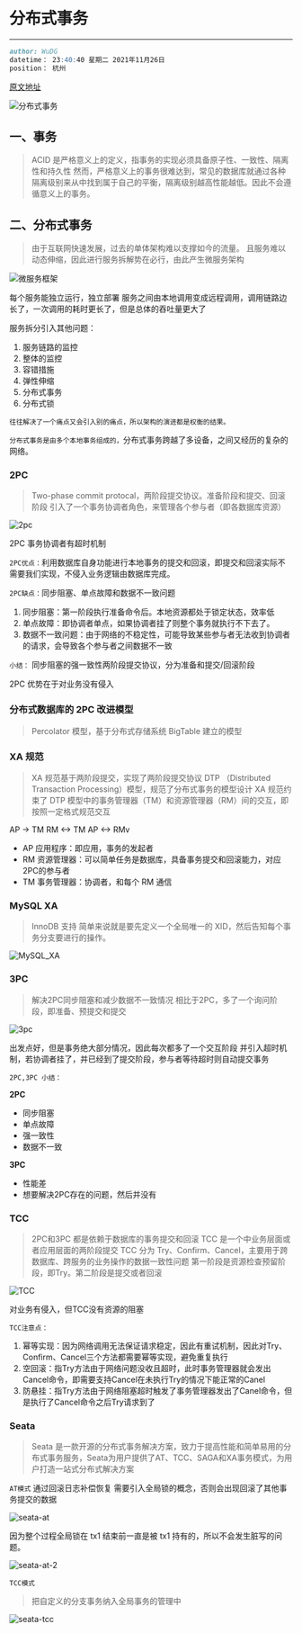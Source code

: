 # 分布式事务
---

```md
author: WuDG
datetime： 23:40:40 星期二 2021年11月26日
position： 杭州
```


[原文地址](https://mp.weixin.qq.com/s?__biz=MzkxNTE3NjQ3MA==&mid=2247485728&idx=1&sn=f1ea6c37d5eb0d2a69315a08b0d1263b&source=41#wechat_redirect)

![分布式事务](https://cdn.jsdelivr.net/gh/wudg/picgo@master/images/distribute_transaction.png)

## 一、事务
> ACID 是严格意义上的定义，指事务的实现必须具备原子性、一致性、隔离性和持久性
> 然而，严格意义上的事务很难达到，常见的数据库就通过各种隔离级别来从中找到属于自己的平衡，隔离级别越高性能越低。因此不会遵循意义上的事务。

## 二、分布式事务
> 由于互联网快速发展，过去的单体架构难以支撑如今的流量。
> 且服务难以动态伸缩，因此进行服务拆解势在必行，由此产生微服务架构

![微服务框架](https://cdn.jsdelivr.net/gh/wudg/picgo@master/images/microservices.png)

每个服务能独立运行，独立部署
服务之间由本地调用变成远程调用，调用链路边长了，一次调用的耗时更长了，但是总体的吞吐量更大了

服务拆分引入其他问题：
1. 服务链路的监控
2. 整体的监控
3. 容错措施
4. 弹性伸缩
5. 分布式事务
6. 分布式锁

`往往解决了一个痛点又会引入别的痛点，所以架构的演进都是权衡的结果。`

`分布式事务是由多个本地事务组成的，`分布式事务跨越了多设备，之间又经历的复杂的网络。

### 2PC
> Two-phase commit protocal，两阶段提交协议。准备阶段和提交、回滚阶段
> 引入了一个事务协调者角色，来管理各个参与者（即各数据库资源）

![2pc](https://cdn.jsdelivr.net/gh/wudg/picgo@master/images/2pc.png)

2PC 事务协调者有超时机制

`2PC优点：`利用数据库自身功能进行本地事务的提交和回滚，即提交和回滚实际不需要我们实现，不侵入业务逻辑由数据库完成。

`2PC缺点：`同步阻塞、单点故障和数据不一致问题

1. 同步阻塞：第一阶段执行准备命令后。本地资源都处于锁定状态，效率低
2. 单点故障：即协调者单点，如果协调者挂了则整个事务就执行不下去了。
3. 数据不一致问题：由于网络的不稳定性，可能导致某些参与者无法收到协调者的请求，会导致各个参与者之间数据不一致

`小结：`
同步阻塞的强一致性两阶段提交协议，分为准备和提交/回滚阶段

2PC 优势在于对业务没有侵入



### 分布式数据库的 2PC 改进模型
> Percolator 模型，基于分布式存储系统 BigTable 建立的模型


### XA 规范
> XA 规范基于两阶段提交，实现了两阶段提交协议
> DTP （Distributed Transaction Processing）模型，规范了分布式事务的模型设计
> XA 规范约束了 DTP 模型中的事务管理器（TM）和资源管理器（RM）间的交互，即按照一定格式规范交互

AP -> TM
RM <-> TM
AP <-> RMv


* AP 应用程序：即应用，事务的发起者
* RM 资源管理器：可以简单任务是数据库，具备事务提交和回滚能力，对应2PC的参与者
* TM 事务管理器：协调者，和每个 RM 通信

### MySQL XA
> InnoDB 支持
> 简单来说就是要先定义一个全局唯一的 XID，然后告知每个事务分支要进行的操作。

![MySQL_XA](https://cdn.jsdelivr.net/gh/wudg/picgo@master/images/MySQL_XA.png)


### 3PC
> 解决2PC同步阻塞和减少数据不一致情况
>相比于2PC，多了一个询问阶段，即准备、预提交和提交

![3pc](https://cdn.jsdelivr.net/gh/wudg/picgo@master/images/3pc.png)

出发点好，但是事务绝大部分情况，因此每次都多了一个交互阶段
并引入超时机制，若协调者挂了，并已经到了提交阶段，参与者等待超时则自动提交事务

`2PC,3PC 小结：`

**2PC**
* 同步阻塞
* 单点故障
* 强一致性
* 数据不一致

**3PC**
* 性能差
* 想要解决2PC存在的问题，然后并没有

### TCC
> 2PC和3PC 都是依赖于数据库的事务提交和回滚
> TCC 是一个中业务层面或者应用层面的两阶段提交
> TCC 分为 Try、Confirm、Cancel，主要用于跨数据库、跨服务的业务操作的数据一致性问题
> 第一阶段是资源检查预留阶段，即Try。第二阶段是提交或者回滚

![TCC](https://cdn.jsdelivr.net/gh/wudg/picgo@master/images/TCC.png)

对业务有侵入，但TCC没有资源的阻塞

`TCC注意点：`
1. 幂等实现：因为网络调用无法保证请求稳定，因此有重试机制，因此对Try、Confirm、Cancel三个方法都需要幂等实现，避免重复执行
2. 空回滚：指Try方法由于网络问题没收且超时，此时事务管理器就会发出Cancel命令，即需要支持Cancel在未执行Try的情况下能正常的Canel
3. 防悬挂：指Try方法由于网络阻塞超时触发了事务管理器发出了Canel命令，但是执行了Cancel命令之后Try请求到了


### Seata
> Seata 是一款开源的分布式事务解决方案，致力于提高性能和简单易用的分布式事务服务，Seata为用户提供了AT、TCC、SAGA和XA事务模式，为用户打造一站式分布式解决方案


`AT模式`
通过回滚日志补偿恢复
需要引入全局锁的概念，否则会出现回滚了其他事务提交的数据

![seata-at](https://cdn.jsdelivr.net/gh/wudg/picgo@master/images/seata-at.png)

因为整个过程全局锁在 tx1 结束前一直是被 tx1 持有的，所以不会发生脏写的问题。

![seata-at-2](https://cdn.jsdelivr.net/gh/wudg/picgo@master/images/seata-at-2.png)

`TCC模式`
> 把自定义的分支事务纳入全局事务的管理中

![seata-tcc](https://cdn.jsdelivr.net/gh/wudg/picgo@master/images/seata-tcc.png)
